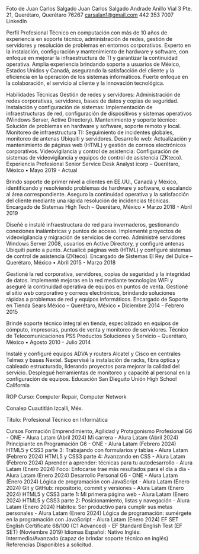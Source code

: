 Foto de Juan Carlos Salgado
Juan Carlos Salgado Andrade
Anillo Vial 3 Pte. 21, Querétaro, Querétaro 76267
 carsalan1@gmail.com
 442 353 7007
 LinkedIn

Perfil Profesional
Técnico en computación con más de 10 años de experiencia en soporte técnico, administración de redes, gestión de servidores y resolución de problemas en entornos corporativos. Experto en la instalación, configuración y mantenimiento de hardware y software, con enfoque en mejorar la infraestructura de TI y garantizar la continuidad operativa. Amplia experiencia brindando soporte a usuarios de México, Estados Unidos y Canadá, asegurando la satisfacción del cliente y la eficiencia en la operación de los sistemas informáticos. Fuerte enfoque en la colaboración, el servicio al cliente y la innovación tecnológica.

Habilidades Técnicas
Gestión de redes y servidores: Administración de redes corporativas, servidores, bases de datos y copias de seguridad.
Instalación y configuración de sistemas: Implementación de infraestructuras de red, configuración de dispositivos y sistemas operativos (Windows Server, Active Directory).
Mantenimiento y soporte técnico: Solución de problemas en hardware y software, soporte remoto y local.
Monitoreo de infraestructura TI: Seguimiento de incidentes globales, monitoreo de antenas Ubiquiti y servidores.
Desarrollo web: Actualización y mantenimiento de páginas web (HTML) y gestión de correos electrónicos corporativos.
Videovigilancia y control de asistencia: Configuración de sistemas de videovigilancia y equipos de control de asistencia (ZKteco).
Experiencia Profesional
Senior Service Desk Analyst
icorp – Querétaro, México • Mayo 2019 - Actual

Brindo soporte de primer nivel a clientes en EE.UU., Canadá y México, identificando y resolviendo problemas de hardware y software, o escalando al área correspondiente.
Aseguro la continuidad operativa y la satisfacción del cliente mediante una rápida resolución de incidencias técnicas.
Encargado de Sistemas
High Tech – Querétaro, México • Marzo 2018 - Abril 2019

Diseñé e instalé infraestructura de red para invernaderos, gestionando conexiones inalámbricas y puntos de acceso.
Implementé proyectos de videovigilancia y migración de servicios de correo.
Administré servidores Windows Server 2008, usuarios en Active Directory, y configuré antenas Ubiquiti punto a punto.
Actualicé páginas web (HTML) y configuré sistemas de control de asistencia (ZKteco).
Encargado de Sistemas
El Rey del Dulce – Querétaro, México • Abril 2015 - Marzo 2018

Gestioné la red corporativa, servidores, copias de seguridad y la integridad de datos.
Implementé mejoras en la red mediante tecnologías WiFi y aseguré la continuidad operativa de equipos en puntos de venta.
Gestioné el sitio web corporativo y correos electrónicos, brindando soluciones rápidas a problemas de red y equipos informáticos.
Encargado de Soporte en Tienda
Sears México – Querétaro, México • Diciembre 2014 - Febrero 2015

Brindé soporte técnico integral en tienda, especializado en equipos de cómputo, impresoras, puntos de venta y monitoreo de servidores.
Técnico de Telecomunicaciones
PSS Productos Soluciones y Servicio – Querétaro, México • Agosto 2010 - Julio 2014

Instalé y configuré equipos ADVA y routers Alcatel y Cisco en centrales Telmex y bases Nextel.
Supervisé la instalación de racks, fibra óptica y cableado estructurado, liderando proyectos para mejorar la calidad del servicio.
Desplegué herramientas de monitoreo y capacité al personal en la configuración de equipos.
Educación
San Dieguito Unión High School
California

ROP Curso: Computer Repair, Computer Network

Conalep
Cuautitlán Izcalli, Méx.

Título: Profesional Técnico en Informática

Cursos
Formación Emprendimiento, Agilidad y Protagonismo Profesional G6 - ONE - Alura Latam (Abril 2024)
Mi carrera - Alura Latam (Abril 2024)
Principiante en Programación G6 - ONE - Alura Latam (Febrero 2024)
HTML5 y CSS3 parte 3: Trabajando con formularios y tablas - Alura Latam (Febrero 2024)
HTML5 y CSS3 parte 4: Avanzando en CSS - Alura Latam (Febrero 2024)
Aprender a aprender: técnicas para tu autodesarrollo - Alura Latam (Enero 2024)
Foco: Enfocarse trae más resultados para el día a día - Alura Latam (Enero 2024)
Desarrollo Personal G6 - ONE - Alura Latam (Enero 2024)
Lógica de programación con JavaScript - Alura Latam (Enero 2024)
Git y GitHub: repositorio, commit y versiones - Alura Latam (Enero 2024)
HTML5 y CSS3 parte 1: Mi primera página web - Alura Latam (Enero 2024)
HTML5 y CSS3 parte 2: Posicionamiento, listas y navegación - Alura Latam (Enero 2024)
Hábitos: Ser productivo para cumplir sus metas personales - Alura Latam (Enero 2024)
Lógica de programación: sumérgete en la programación con JavaScript - Alura Latam (Enero 2024)
EF SET English Certificate 68/100 (C1 Advanced) - EF Standard English Test (EF SET) (Noviembre 2019)
Idiomas
Español: Nativo
Inglés: Intermedio/Avanzado (capaz de brindar soporte técnico en inglés)
Referencias
Disponibles a solicitud.
